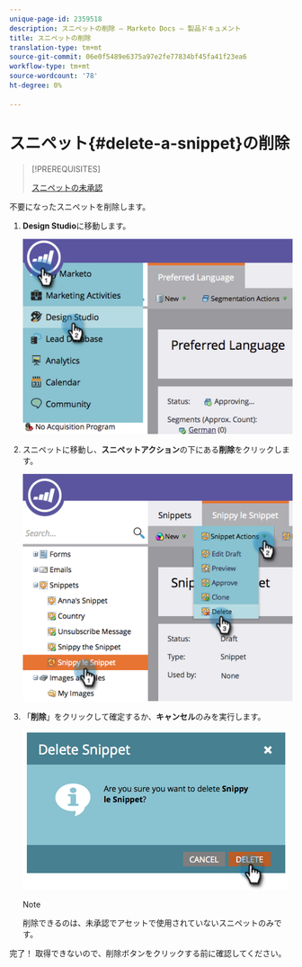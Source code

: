 ```yaml
---
unique-page-id: 2359518
description: スニペットの削除 — Marketo Docs — 製品ドキュメント
title: スニペットの削除
translation-type: tm+mt
source-git-commit: 06e0f5489e6375a97e2fe77834bf45fa41f23ea6
workflow-type: tm+mt
source-wordcount: '78'
ht-degree: 0%

---
```



# スニペット{#delete-a-snippet}の削除

>[!PREREQUISITES]
>
>[スニペットの未承認](/help/marketo/product-docs/personalization/segmentation-and-snippets/snippets/unapprove-a-snippet.md)

不要になったスニペットを削除します。

1. **Design Studio**&#x200B;に移動します。

   ![](assets/image2014-9-16-10-3a43-3a47.png)

1. スニペットに移動し、**スニペットアクション**&#x200B;の下にある&#x200B;**削除**&#x200B;をクリックします。

   ![](assets/image2014-9-16-10-3a43-3a57.png)

1. 「**削除**」をクリックして確定するか、**キャンセル**&#x200B;のみを実行します。

   ![](assets/image2014-9-16-10-3a44-3a8.png)

   >[!NOTE]
   >
   >削除できるのは、未承認でアセットで使用されていないスニペットのみです。

完了！ 取得できないので、削除ボタンをクリックする前に確認してください。
